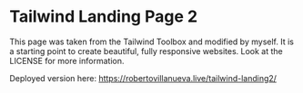 # Tailwind Landing Page 2

This page was taken from the Tailwind Toolbox and modified by myself. It is a starting point to create beautiful, fully responsive websites. Look at the LICENSE for more information.

Deployed version here: https://robertovillanueva.live/tailwind-landing2/
